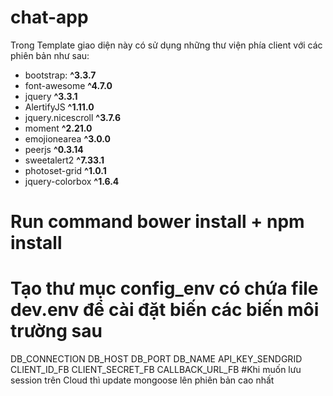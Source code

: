 # chat-app
Trong Template giao diện này có sử dụng những thư viện phía client với các phiên bản như sau:
- bootstrap: **^3.3.7**
- font-awesome **^4.7.0**
- jquery **^3.3.1**
- AlertifyJS **^1.11.0**
- jquery.nicescroll **^3.7.6**
- moment **^2.21.0**
- emojionearea **^3.0.0**
- peerjs **^0.3.14**
- sweetalert2 **^7.33.1**
- photoset-grid **^1.0.1**
- jquery-colorbox **^1.6.4**

# Run command  bower install +  npm install 
# Tạo thư mục config_env có chứa file dev.env để cài đặt biến các biến môi trường sau
DB_CONNECTION
DB_HOST
DB_PORT
DB_NAME
API_KEY_SENDGRID
CLIENT_ID_FB
CLIENT_SECRET_FB
CALLBACK_URL_FB
#Khi muốn lưu session trên Cloud thì update mongoose lên phiên bản cao nhất
